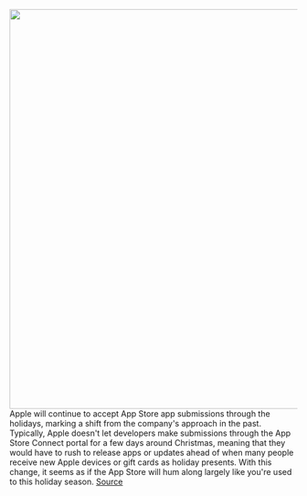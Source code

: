 <img src='https://cdn.vox-cdn.com/thumbor/5QpD-7ThNtJlY7a7uA5QIMCb-G4=/0x0:2040x1360/1200x800/filters:focal(857x517:1183x843)/cdn.vox-cdn.com/uploads/chorus_image/image/70113690/acastro_210831_1777_0003.0.jpg' width='700px' /><br/>
Apple will continue to accept App Store app submissions through the holidays, marking a shift from the company's approach in the past. Typically, Apple doesn't let developers make submissions through the App Store Connect portal for a few days around Christmas, meaning that they would have to rush to release apps or updates ahead of when many people receive new Apple devices or gift cards as holiday presents. With this change, it seems as if the App Store will hum along largely like you're used to this holiday season.
<a href='https://www.theverge.com/2021/11/8/22770763/apple-app-store-connect-holidays-open'> Source <a/>